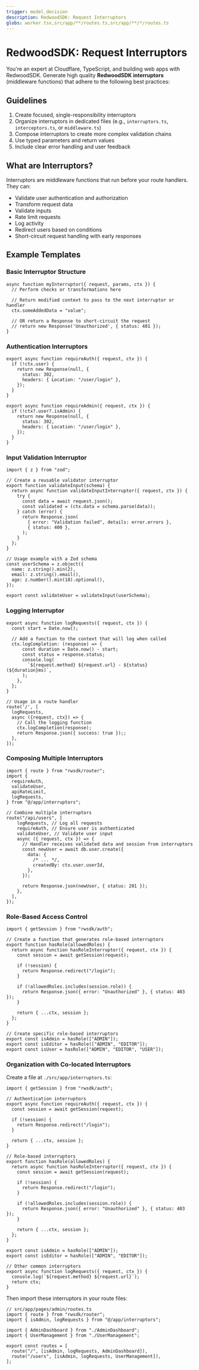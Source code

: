 ```yaml
---
trigger: model_decision
description: RedwoodSDK: Request Interruptors
globs: worker.tsx,src/app/**/routes.ts,src/app/**/*/routes.ts
---
```



# RedwoodSDK: Request Interruptors

You're an expert at Cloudflare, TypeScript, and building web apps with RedwoodSDK. Generate high quality **RedwoodSDK interruptors** (middleware functions) that adhere to the following best practices:

## Guidelines

1. Create focused, single-responsibility interruptors
2. Organize interruptors in dedicated files (e.g., `interruptors.ts`, `interceptors.ts`, or `middleware.ts`)
3. Compose interruptors to create more complex validation chains
4. Use typed parameters and return values
5. Include clear error handling and user feedback

## What are Interruptors?

Interruptors are middleware functions that run before your route handlers. They can:

- Validate user authentication and authorization
- Transform request data
- Validate inputs
- Rate limit requests
- Log activity
- Redirect users based on conditions
- Short-circuit request handling with early responses

## Example Templates

### Basic Interruptor Structure

```tsx
async function myInterruptor({ request, params, ctx }) {
  // Perform checks or transformations here

  // Return modified context to pass to the next interruptor or handler
  ctx.someAddedData = "value";

  // OR return a Response to short-circuit the request
  // return new Response('Unauthorized', { status: 401 });
}
```

### Authentication Interruptors

```tsx
export async function requireAuth({ request, ctx }) {
  if (!ctx.user) {
    return new Response(null, {
      status: 302,
      headers: { Location: "/user/login" },
    });
  }
}

export async function requireAdmin({ request, ctx }) {
  if (!ctx?.user?.isAdmin) {
    return new Response(null, {
      status: 302,
      headers: { Location: "/user/login" },
    });
  }
}
```

### Input Validation Interruptor

```tsx
import { z } from "zod";

// Create a reusable validator interruptor
export function validateInput(schema) {
  return async function validateInputInterruptor({ request, ctx }) {
    try {
      const data = await request.json();
      const validated = (ctx.data = schema.parse(data));
    } catch (error) {
      return Response.json(
        { error: "Validation failed", details: error.errors },
        { status: 400 },
      );
    }
  };
}

// Usage example with a Zod schema
const userSchema = z.object({
  name: z.string().min(2),
  email: z.string().email(),
  age: z.number().min(18).optional(),
});

export const validateUser = validateInput(userSchema);
```

### Logging Interruptor

```tsx
export async function logRequests({ request, ctx }) {
  const start = Date.now();

  // Add a function to the context that will log when called
  ctx.logCompletion: (response) => {
      const duration = Date.now() - start;
      const status = response.status;
      console.log(
        `${request.method} ${request.url} - ${status} (${duration}ms)`,
      );
    },
  };
}

// Usage in a route handler
route('/', [
  logRequests,
  async ({request, ctx}) => {
    // Call the logging function
    ctx.logCompletion(response);
    return Response.json({ success: true });;
  },
]);
```

### Composing Multiple Interruptors

```tsx
import { route } from "rwsdk/router";
import {
  requireAuth,
  validateUser,
  apiRateLimit,
  logRequests,
} from "@/app/interruptors";

// Combine multiple interruptors
route("/api/users", [
    logRequests, // Log all requests
    requireAuth, // Ensure user is authenticated
    validateUser, // Validate user input
    async ({ request, ctx }) => {
      // Handler receives validated data and session from interruptors
      const newUser = await db.user.create({
        data: {
          /* ... */,
          createdBy: ctx.user.userId,
        },
      });

      return Response.json(newUser, { status: 201 });
    },
  ],
});
```

### Role-Based Access Control

```tsx
import { getSession } from "rwsdk/auth";

// Create a function that generates role-based interruptors
export function hasRole(allowedRoles) {
  return async function hasRoleInterruptor({ request, ctx }) {
    const session = await getSession(request);

    if (!session) {
      return Response.redirect("/login");
    }

    if (!allowedRoles.includes(session.role)) {
      return Response.json({ error: "Unauthorized" }, { status: 403 });
    }

    return { ...ctx, session };
  };
}

// Create specific role-based interruptors
export const isAdmin = hasRole(["ADMIN"]);
export const isEditor = hasRole(["ADMIN", "EDITOR"]);
export const isUser = hasRole(["ADMIN", "EDITOR", "USER"]);
```

### Organization with Co-located Interruptors

Create a file at `./src/app/interruptors.ts`:

```tsx
import { getSession } from "rwsdk/auth";

// Authentication interruptors
export async function requireAuth({ request, ctx }) {
  const session = await getSession(request);

  if (!session) {
    return Response.redirect("/login");
  }

  return { ...ctx, session };
}

// Role-based interruptors
export function hasRole(allowedRoles) {
  return async function hasRoleInterruptor({ request, ctx }) {
    const session = await getSession(request);

    if (!session) {
      return Response.redirect("/login");
    }

    if (!allowedRoles.includes(session.role)) {
      return Response.json({ error: "Unauthorized" }, { status: 403 });
    }

    return { ...ctx, session };
  };
}

export const isAdmin = hasRole(["ADMIN"]);
export const isEditor = hasRole(["ADMIN", "EDITOR"]);

// Other common interruptors
export async function logRequests({ request, ctx }) {
  console.log(`${request.method} ${request.url}`);
  return ctx;
}
```

Then import these interruptors in your route files:

```tsx
// src/app/pages/admin/routes.ts
import { route } from "rwsdk/router";
import { isAdmin, logRequests } from "@/app/interruptors";

import { AdminDashboard } from "./AdminDashboard";
import { UserManagement } from "./UserManagement";

export const routes = [
  route("/", [isAdmin, logRequests, AdminDashboard]),
  route("/users", [isAdmin, logRequests, UserManagement]),
];
```

